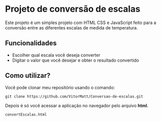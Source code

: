 # Projeto de conversão de escalas

Este projeto é um simples projeto com HTML CSS e JavaScript feito para a conversão entre as diferentes escalas de medida de temperatura.

## Funcionalidades

* Escolher qual escala você deseja converter
* Digitar o valor que você desejar e obter o resultado convertido

## Como utilizar?

Você pode clonar meu repositório usando o comando:

```git
git clone https://github.com/VitorMatt/Conversao-de-escalas.git
```

Depois é só você acessar a aplicação no navegador pelo arquivo **html**.

```git
convertEscalas.html
```
